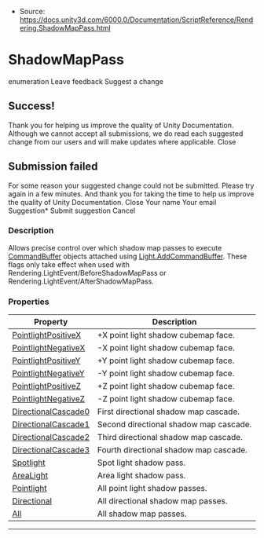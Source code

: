 * Source: https://docs.unity3d.com/6000.0/Documentation/ScriptReference/Rendering.ShadowMapPass.html

# ShadowMapPass
enumeration
Leave feedback
Suggest a change
## Success!
Thank you for helping us improve the quality of Unity Documentation. Although we cannot accept all submissions, we do read each suggested change from our users and will make updates where applicable.
Close
## Submission failed
For some reason your suggested change could not be submitted. Please <a>try again</a> in a few minutes. And thank you for taking the time to help us improve the quality of Unity Documentation.
Close
Your name Your email Suggestion* Submit suggestion
Cancel
### Description
Allows precise control over which shadow map passes to execute [CommandBuffer](https://docs.unity3d.com/6000.0/Documentation/ScriptReference/Rendering.CommandBuffer.html) objects attached using [Light.AddCommandBuffer](https://docs.unity3d.com/6000.0/Documentation/ScriptReference/Light.AddCommandBuffer.html).
These flags only take effect when used with Rendering.LightEvent/BeforeShadowMapPass or Rendering.LightEvent/AfterShadowMapPass.
### Properties
Property | Description  
---|---  
[PointlightPositiveX](https://docs.unity3d.com/6000.0/Documentation/ScriptReference/Rendering.ShadowMapPass.PointlightPositiveX.html) | +X point light shadow cubemap face.  
[PointlightNegativeX](https://docs.unity3d.com/6000.0/Documentation/ScriptReference/Rendering.ShadowMapPass.PointlightNegativeX.html) | -X point light shadow cubemap face.  
[PointlightPositiveY](https://docs.unity3d.com/6000.0/Documentation/ScriptReference/Rendering.ShadowMapPass.PointlightPositiveY.html) | +Y point light shadow cubemap face.  
[PointlightNegativeY](https://docs.unity3d.com/6000.0/Documentation/ScriptReference/Rendering.ShadowMapPass.PointlightNegativeY.html) | -Y point light shadow cubemap face.  
[PointlightPositiveZ](https://docs.unity3d.com/6000.0/Documentation/ScriptReference/Rendering.ShadowMapPass.PointlightPositiveZ.html) | +Z point light shadow cubemap face.  
[PointlightNegativeZ](https://docs.unity3d.com/6000.0/Documentation/ScriptReference/Rendering.ShadowMapPass.PointlightNegativeZ.html) | -Z point light shadow cubemap face.  
[DirectionalCascade0](https://docs.unity3d.com/6000.0/Documentation/ScriptReference/Rendering.ShadowMapPass.DirectionalCascade0.html) | First directional shadow map cascade.  
[DirectionalCascade1](https://docs.unity3d.com/6000.0/Documentation/ScriptReference/Rendering.ShadowMapPass.DirectionalCascade1.html) | Second directional shadow map cascade.  
[DirectionalCascade2](https://docs.unity3d.com/6000.0/Documentation/ScriptReference/Rendering.ShadowMapPass.DirectionalCascade2.html) | Third directional shadow map cascade.  
[DirectionalCascade3](https://docs.unity3d.com/6000.0/Documentation/ScriptReference/Rendering.ShadowMapPass.DirectionalCascade3.html) | Fourth directional shadow map cascade.  
[Spotlight](https://docs.unity3d.com/6000.0/Documentation/ScriptReference/Rendering.ShadowMapPass.Spotlight.html) | Spot light shadow pass.  
[AreaLight](https://docs.unity3d.com/6000.0/Documentation/ScriptReference/Rendering.ShadowMapPass.AreaLight.html) | Area light shadow pass.  
[Pointlight](https://docs.unity3d.com/6000.0/Documentation/ScriptReference/Rendering.ShadowMapPass.Pointlight.html) | All point light shadow passes.  
[Directional](https://docs.unity3d.com/6000.0/Documentation/ScriptReference/Rendering.ShadowMapPass.Directional.html) | All directional shadow map passes.  
[All](https://docs.unity3d.com/6000.0/Documentation/ScriptReference/Rendering.ShadowMapPass.All.html) | All shadow map passes.  
* * *
